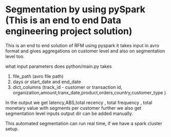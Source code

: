# Segmentation by using pySpark (This is an end to end Data engineering project solution) 


This is an end to end solution of RFM using pyspark it takes input in avro format and gives aggregations on customer level and also on segmentation level too.

what input parameters does python/main.py takes
  1. file_path (avro file path)
  2. days or start_date and end_date
  3. dict_columns (track_id -  customer or transaction id, organization,amount,tranx_date,product,orders,country,customer_type )
  
In the output we get latency,ABS,total recency , total frequency , total monetary value with segments per customer further we also get segmentation level inputs 
output dir can be added manually. 

This automated segmentation can run real time, if we have a spark cluster setup.


